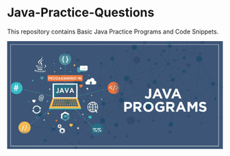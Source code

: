 # Java-Practice-Questions

This repository contains Basic Java Practice Programs and Code Snippets.

<p align="center">
  <img src="https://github.com/praptidevgun25/Basic-Java-Practice-Questions/blob/0d8dcf1492ec88fa26cd2217fc25c94db1d04cd8/java-programs.jpg" />
</p>
